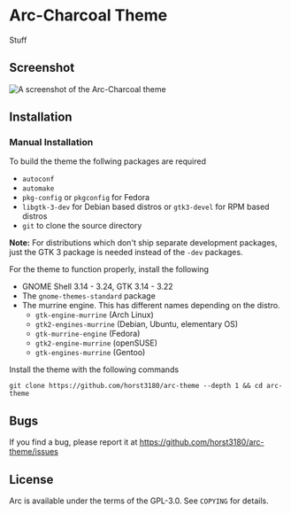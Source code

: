 # Arc-Charcoal Theme

Stuff

## Screenshot

![A screenshot of the Arc-Charcoal theme](http://i.imgur.com/5AGlCnA.png)

## Installation

### Manual Installation

To build the theme the follwing packages are required 
* `autoconf`
* `automake`
* `pkg-config` or `pkgconfig` for Fedora
* `libgtk-3-dev` for Debian based distros or `gtk3-devel` for RPM based distros
* `git` to clone the source directory

**Note:** For distributions which don't ship separate development packages, just the GTK 3 package is needed instead of the `-dev` packages.

For the theme to function properly, install the following
* GNOME Shell 3.14 - 3.24, GTK 3.14 - 3.22
* The `gnome-themes-standard` package
* The murrine engine. This has different names depending on the distro.
  * `gtk-engine-murrine` (Arch Linux)
  * `gtk2-engines-murrine` (Debian, Ubuntu, elementary OS)
  * `gtk-murrine-engine` (Fedora)
  * `gtk2-engine-murrine` (openSUSE)
  * `gtk-engines-murrine` (Gentoo)

Install the theme with the following commands

    git clone https://github.com/horst3180/arc-theme --depth 1 && cd arc-theme


## Bugs
If you find a bug, please report it at https://github.com/horst3180/arc-theme/issues

## License
Arc is available under the terms of the GPL-3.0. See `COPYING` for details.
